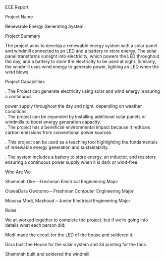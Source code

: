 ECE Report 

 

Project Name 

 

Renewable Energy Generating System. 

Project Summary 

The project aims to develop a renewable energy system with a solar panel and windmill connected to an LED and a battery to store energy. The solar panel transforms sunlight into electricity, which powers the LED throughout the day, and a battery to store the electricity to be used at night. Similarly, the windmill uses wind energy to generate power, lighting an LED when the wind blows. 

 

Project Capabilities  

. The Project can generate electricity using solar and wind energy, ensuring a continuous  

power supply throughout the day and night, depending on weather conditions.  
.  The project can be expanded by installing additional solar panels or windmills to boost energy generation capacity.  
.  The project has a beneficial environmental impact because it reduces carbon emissions from conventional power sources.  

.  This project can be used as a teaching tool highlighting the fundamentals of renewable energy generation and sustainability. 

.    The system includes a battery to store energy, an inductor, and resistors ensuring a continuous power supply when it is dark or wind-free. 

 

 

 

Who Are We 

 

Shammah Oke – Freshman Electrical Engineering Major 

OluwaDara Owotomo – Freshman Computer Engineering Major 

Moussa Modi, Mashoud – Junior Electrical Engineering Major 

 

 

 

Roles 

We all worked together to complete the project, but if we’re going into details what each person did: 

 

Modi made the circuit for the LED of the house and soldered it.   

Dara built the House for the solar system and 3d printing for the fans. 

Shammah built and soldered the windmill. 

 
